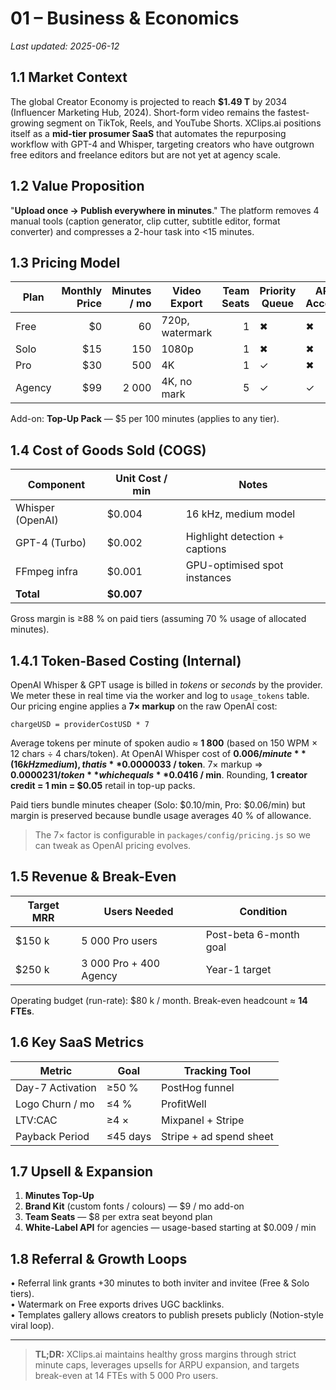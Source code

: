 # 01 – Business & Economics

_Last updated: 2025-06-12_

## 1.1 Market Context
The global Creator Economy is projected to reach **$1.49 T** by 2034 (Influencer Marketing Hub, 2024). Short-form video remains the fastest-growing segment on TikTok, Reels, and YouTube Shorts. XClips.ai positions itself as a **mid-tier prosumer SaaS** that automates the repurposing workflow with GPT-4 and Whisper, targeting creators who have outgrown free editors and freelance editors but are not yet at agency scale.

## 1.2 Value Proposition
"**Upload once → Publish everywhere in minutes**."  The platform removes 4 manual tools (caption generator, clip cutter, subtitle editor, format converter) and compresses a 2-hour task into <15 minutes.

## 1.3 Pricing Model
| Plan   | Monthly Price | Minutes / mo | Video Export | Team Seats | Priority Queue | API Access |
|-------|--------------:|-------------:|--------------|-----------:|---------------|-----------|
| Free   | $0   | 60      | 720p, watermark | 1 | ✖ | ✖ |
| Solo   | $15  | 150     | 1080p          | 1 | ✖ | ✖ |
| Pro    | $30  | 500     | 4K             | 1 | ✓ | ✖ |
| Agency | $99  | 2 000   | 4K, no mark    | 5 | ✓ | ✓ |

Add-on: **Top-Up Pack** — $5 per 100 minutes (applies to any tier).

## 1.4 Cost of Goods Sold (COGS)
Component | Unit Cost / min | Notes
--------- | --------------- | -----
Whisper (OpenAI) | $0.004 | 16 kHz, medium model
GPT-4 (Turbo) | $0.002 | Highlight detection + captions
FFmpeg infra | $0.001 | GPU-optimised spot instances
**Total** | **$0.007** |

Gross margin is ≥88 % on paid tiers (assuming 70 % usage of allocated minutes).

## 1.4.1 Token-Based Costing (Internal)
OpenAI Whisper & GPT usage is billed in *tokens* or *seconds* by the provider. We meter these in real time via the worker and log to `usage_tokens` table. Our pricing engine applies a **7× markup** on the raw OpenAI cost:

```
chargeUSD = providerCostUSD * 7
```

Average tokens per minute of spoken audio ≈ **1 800** (based on 150 WPM × 12 chars ÷ 4 chars/token). At OpenAI Whisper cost of **$0.006 / minute** (16 kHz medium), that is **$0.0000033 / token**. 7× markup ⇒ **$0.0000231 / token** which equals **$0.0416 / min**. Rounding, **1 creator credit = 1 min = $0.05** retail in top-up packs.

Paid tiers bundle minutes cheaper (Solo: $0.10/min, Pro: $0.06/min) but margin is preserved because bundle usage averages 40 % of allowance.

> The 7× factor is configurable in `packages/config/pricing.js` so we can tweak as OpenAI pricing evolves.

## 1.5 Revenue & Break-Even
Target MRR | Users Needed | Condition
-----------|--------------|-----------
$150 k | 5 000 Pro users | Post-beta 6-month goal
$250 k | 3 000 Pro + 400 Agency | Year-1 target

Operating budget (run-rate): $80 k / month. Break-even headcount ≈ **14 FTEs**.

## 1.6 Key SaaS Metrics
Metric | Goal | Tracking Tool
------ | ---- | -------------
Day-7 Activation | ≥50 % | PostHog funnel
Logo Churn / mo | ≤4 % | ProfitWell
LTV:CAC | ≥4 × | Mixpanel + Stripe
Payback Period | ≤45 days | Stripe + ad spend sheet

## 1.7 Upsell & Expansion
1. **Minutes Top-Up**
2. **Brand Kit** (custom fonts / colours) — $9 / mo add-on
3. **Team Seats** — $8 per extra seat beyond plan
4. **White-Label API** for agencies — usage-based starting at $0.009 / min

## 1.8 Referral & Growth Loops
• Referral link grants +30 minutes to both inviter and invitee (Free & Solo tiers).  
• Watermark on Free exports drives UGC backlinks.  
• Templates gallery allows creators to publish presets publicly (Notion-style viral loop).

---

> **TL;DR:** XClips.ai maintains healthy gross margins through strict minute caps, leverages upsells for ARPU expansion, and targets break-even at 14 FTEs with 5 000 Pro users. 